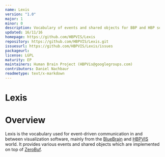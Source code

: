 ```yaml
---
name: Lexis
version: "1.0"
major: 1
minor: 0
description: Vocabulary of events and shared objects for BBP and HBP software
updated: 16/11/16
homepage: https://github.com/HBPVIS/Lexis
repository: https://github.com/HBPVIS/Lexis.git
issuesurl: https://github.com/HBPVIS/Lexis/issues
packageurl: 
license: LGPL
maturity: EP
maintainers: Human Brain Project (HBPVis@googlegroups.com)
contributors: Daniel Nachbaur
readmetype: text/x-markdown
---
```

Lexis
=======

# Overview

Lexis is the vocabulary used for event-driven communication in and between
visualization software, mainly from the [BlueBrain](https://github.com/BlueBrain) and
[HBPVIS](https://github.com/HBPVIS) world. It provides various events and shared
objects which are implemented on top of
[ZeroBuf](https://github.com/HBPVIS/ZeroBuf).

